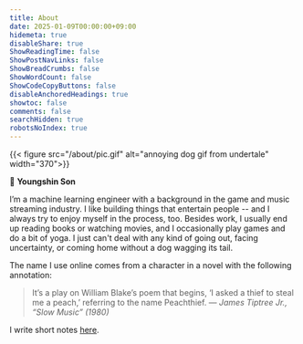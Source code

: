 ```yaml
---
title: About
date: 2025-01-09T00:00:00+09:00
hidemeta: true
disableShare: true
ShowReadingTime: false
ShowPostNavLinks: false
ShowBreadCrumbs: false
ShowWordCount: false
ShowCodeCopyButtons: false
disableAnchoredHeadings: true
showtoc: false
comments: false
searchHidden: true
robotsNoIndex: true
---
```

{{< figure src="/about/pic.gif"  alt="annoying dog gif from undertale" width="370">}}

👋 **Youngshin Son**

I’m a machine learning engineer with a background in the game and music streaming industry. I like building things that entertain people -- and I always try to enjoy myself in the process, too. Besides work, I usually end up reading books or watching movies, and I occasionally play games and do a bit of yoga. I just can't deal with any kind of going out, facing uncertainty, or coming home without a dog wagging its tail.

The name I use online comes from a character in a novel with the following annotation:
> It’s a play on William Blake’s poem that begins, ‘I asked a thief to steal me a peach,’ referring to the name Peachthief. — *James Tiptree Jr., “Slow Music” (1980)*

I write short notes [here](https://pizzathief.pages.dev/).
